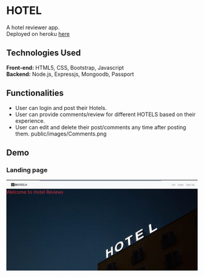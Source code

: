# HOTEL
A hotel reviewer app.<br>
Deployed on heroku <a href ="https://lit-shelf-37160.herokuapp.com/">here</a>

## Technologies Used
**Front-end:** HTML5, CSS, Bootstrap, Javascript<br>
**Backend:** Node.js, Expressjs, Mongoodb, Passport<br>

## Functionalities
* User can login and post their Hotels.
* User can provide comments/review for different HOTELS based on their experience.
* User can edit and delete their post/comments any time after posting them.
public/images/Comments.png
## Demo
### Landing page
![Landing page](public/images/landing.png "Landing page")
